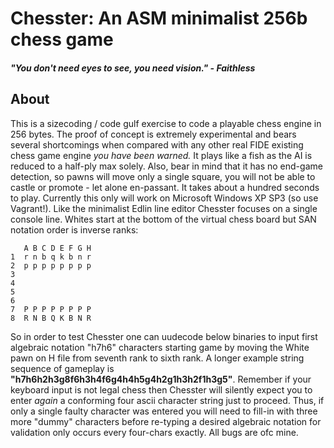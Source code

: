 # Chesster: An ASM minimalist 256b chess game

##### "You don't need eyes to see, you need vision." - Faithless

## About

This is a sizecoding / code gulf exercise to code a playable chess engine in 256 bytes. The proof of concept is extremely experimental and bears several shortcomings when compared with any other real FIDE existing chess game engine _you have been warned._ It plays like a fish as the AI is reduced to a half-ply max solely. Also, bear in mind that it has no end-game detection, so pawns will move only a single square, you will not be able to castle or promote - let alone en-passant. It takes about a hundred seconds to play. Currently this only will work on Microsoft Windows XP SP3 (so use Vagrant!). Like the minimalist Edlin line editor Chesster focuses on a single console line. Whites start at the bottom of the virtual chess board but SAN notation order is inverse ranks:

```
   A B C D E F G H
1  r n b q k b n r
2  p p p p p p p p
3
4
5
6
7  P P P P P P P P
8  R N B Q K B N R
```

So in order to test Chesster one can uudecode below binaries to input first algebraic notation "h7h6" characters starting game by moving the White pawn on H file from seventh rank to sixth rank. A longer example string sequence of gameplay is __"h7h6h2h3g8f6h3h4f6g4h4h5g4h2g1h3h2f1h3g5"__. Remember if your keyboard input is not legal chess then Chesster will silently expect you to enter _again_ a conforming four ascii character string just to proceed. Thus, if only a single faulty character was entered you will need to fill-in with three more "dummy" characters before re-typing a desired algebraic notation for validation only occurs every four-chars exactly. All bugs are ofc mine.
